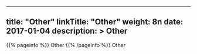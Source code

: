 
---
title: "Other"
linkTitle: "Other"
weight: 8n
date: 2017-01-04
description: >
 Other
---

{{% pageinfo %}}
Other
{{% /pageinfo %}}
Other
